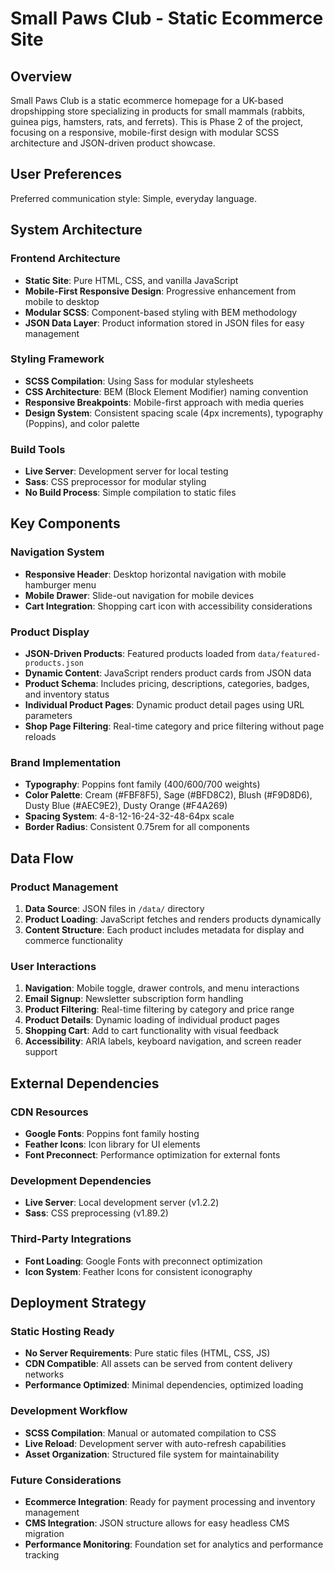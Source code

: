 # Small Paws Club - Static Ecommerce Site

## Overview

Small Paws Club is a static ecommerce homepage for a UK-based dropshipping store specializing in products for small mammals (rabbits, guinea pigs, hamsters, rats, and ferrets). This is Phase 2 of the project, focusing on a responsive, mobile-first design with modular SCSS architecture and JSON-driven product showcase.

## User Preferences

Preferred communication style: Simple, everyday language.

## System Architecture

### Frontend Architecture
- **Static Site**: Pure HTML, CSS, and vanilla JavaScript
- **Mobile-First Responsive Design**: Progressive enhancement from mobile to desktop
- **Modular SCSS**: Component-based styling with BEM methodology
- **JSON Data Layer**: Product information stored in JSON files for easy management

### Styling Framework
- **SCSS Compilation**: Using Sass for modular stylesheets
- **CSS Architecture**: BEM (Block Element Modifier) naming convention
- **Responsive Breakpoints**: Mobile-first approach with media queries
- **Design System**: Consistent spacing scale (4px increments), typography (Poppins), and color palette

### Build Tools
- **Live Server**: Development server for local testing
- **Sass**: CSS preprocessor for modular styling
- **No Build Process**: Simple compilation to static files

## Key Components

### Navigation System
- **Responsive Header**: Desktop horizontal navigation with mobile hamburger menu
- **Mobile Drawer**: Slide-out navigation for mobile devices
- **Cart Integration**: Shopping cart icon with accessibility considerations

### Product Display
- **JSON-Driven Products**: Featured products loaded from `data/featured-products.json`
- **Dynamic Content**: JavaScript renders product cards from JSON data
- **Product Schema**: Includes pricing, descriptions, categories, badges, and inventory status
- **Individual Product Pages**: Dynamic product detail pages using URL parameters
- **Shop Page Filtering**: Real-time category and price filtering without page reloads

### Brand Implementation
- **Typography**: Poppins font family (400/600/700 weights)
- **Color Palette**: Cream (#FBF8F5), Sage (#BFD8C2), Blush (#F9D8D6), Dusty Blue (#AEC9E2), Dusty Orange (#F4A269)
- **Spacing System**: 4-8-12-16-24-32-48-64px scale
- **Border Radius**: Consistent 0.75rem for all components

## Data Flow

### Product Management
1. **Data Source**: JSON files in `/data/` directory
2. **Product Loading**: JavaScript fetches and renders products dynamically
3. **Content Structure**: Each product includes metadata for display and commerce functionality

### User Interactions
1. **Navigation**: Mobile toggle, drawer controls, and menu interactions
2. **Email Signup**: Newsletter subscription form handling
3. **Product Filtering**: Real-time filtering by category and price range
4. **Product Details**: Dynamic loading of individual product pages
5. **Shopping Cart**: Add to cart functionality with visual feedback
6. **Accessibility**: ARIA labels, keyboard navigation, and screen reader support

## External Dependencies

### CDN Resources
- **Google Fonts**: Poppins font family hosting
- **Feather Icons**: Icon library for UI elements
- **Font Preconnect**: Performance optimization for external fonts

### Development Dependencies
- **Live Server**: Local development server (v1.2.2)
- **Sass**: CSS preprocessing (v1.89.2)

### Third-Party Integrations
- **Font Loading**: Google Fonts with preconnect optimization
- **Icon System**: Feather Icons for consistent iconography

## Deployment Strategy

### Static Hosting Ready
- **No Server Requirements**: Pure static files (HTML, CSS, JS)
- **CDN Compatible**: All assets can be served from content delivery networks
- **Performance Optimized**: Minimal dependencies, optimized loading

### Development Workflow
- **SCSS Compilation**: Manual or automated compilation to CSS
- **Live Reload**: Development server with auto-refresh capabilities
- **Asset Organization**: Structured file system for maintainability

### Future Considerations
- **Ecommerce Integration**: Ready for payment processing and inventory management
- **CMS Integration**: JSON structure allows for easy headless CMS migration
- **Performance Monitoring**: Foundation set for analytics and performance tracking